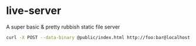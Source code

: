 # live-server
A super basic &amp; pretty rubbish static file server


```bash
curl -X POST --data-binary @public/index.html http://foo:bar@localhost:5000 -H "Content-Type: text/html"
```
